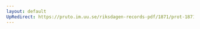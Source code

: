 ```yaml
---
layout: default
UpRedirect: https://pruto.im.uu.se/riksdagen-records-pdf/1871/prot-1871--ak--307/prot-1871--ak--307_008.pdf
---
```

